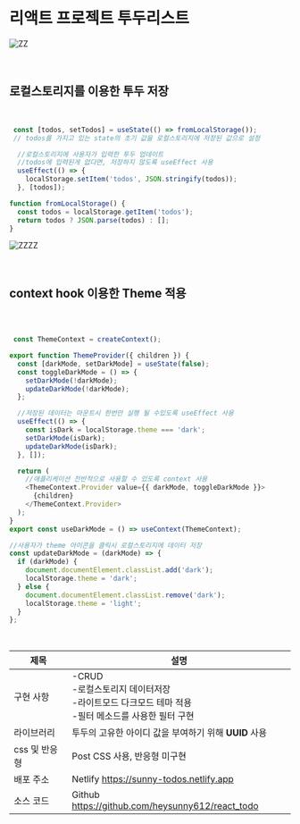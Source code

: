# 리액트 프로젝트 투두리스트

![ZZ](https://github.com/heysunny612/react_todo/assets/127499117/6f8ad4d2-0a7a-4d1a-99c3-5272600678db)

<br/>

## 로컬스토리지를 이용한 투두 저장

 <br/>

```js
 const [todos, setTodos] = useState(() => fromLocalStorage());
 // todos를 가지고 있는 state의 초기 값을 로컬스토리지에 저장된 값으로 설정

  //로컬스토리지에 사용자가 입력한 투두 업데이트
  //todos에 입력된게 없다면, 저장하지 않도록 useEffect 사용
  useEffect(() => {
    localStorage.setItem('todos', JSON.stringify(todos));
  }, [todos]);

function fromLocalStorage() {
  const todos = localStorage.getItem('todos');
  return todos ? JSON.parse(todos) : [];
}

```

![ZZZZ](https://github.com/heysunny612/react_todo/assets/127499117/28a3acc5-dca8-43e2-b186-d40bbf6fc67d)

<br/>

## context hook 이용한 Theme 적용

<br/>

```js

 const ThemeContext = createContext();

export function ThemeProvider({ children }) {
  const [darkMode, setDarkMode] = useState(false);
  const toggleDarkMode = () => {
    setDarkMode(!darkMode);
    updateDarkMode(!darkMode);
  };

  //저장된 데이터는 마운트시 한번만 실행 될 수있도록 useEffect 사용
  useEffect(() => {
    const isDark = localStorage.theme === 'dark';
    setDarkMode(isDark);
    updateDarkMode(isDark);
  }, []);

  return (
    //애플리케이션 전반적으로 사용할 수 있도록 context 사용
    <ThemeContext.Provider value={{ darkMode, toggleDarkMode }}>
      {children}
    </ThemeContext.Provider>
  );
}
export const useDarkMode = () => useContext(ThemeContext);

//사용자가 theme 아이콘을 클릭시 로컬스토리지에 데이터 저장
const updateDarkMode = (darkMode) => {
  if (darkMode) {
    document.documentElement.classList.add('dark');
    localStorage.theme = 'dark';
  } else {
    document.documentElement.classList.remove('dark');
    localStorage.theme = 'light';
  }
};


```

<br/>

| 제목 | 설명 |
| --- | --- |
| 구현 사항 | -CRUD <br/> -로컬스토리지 데이터저장 <br/> -라이트모드 다크모드 테마 적용<br/> -필터 메소드를 사용한 필터 구현 |
| 라이브러리 | 투두의 고유한 아이디 값을 부여하기 위해 **UUID** 사용 |
| css 및 반응형  | Post CSS 사용, 반응형 미구현 |
| 배포 주소  | Netlify https://sunny-todos.netlify.app |
| 소스 코드  | Github  https://github.com/heysunny612/react_todo |


